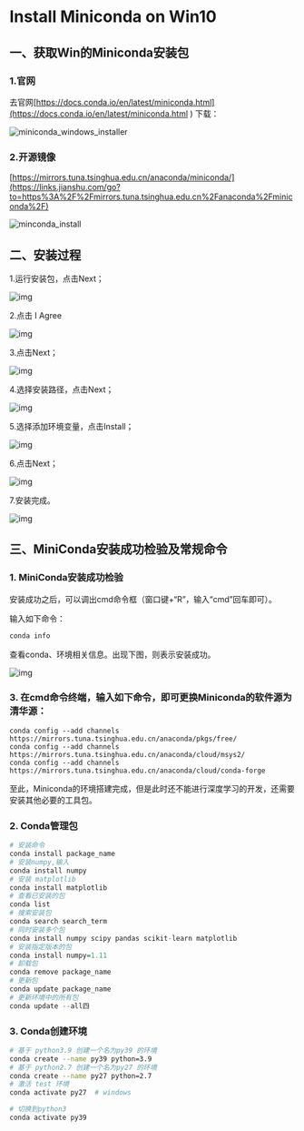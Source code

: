 # Install Miniconda on Win10

##  一、获取Win的Miniconda安装包

### 1.官网

去官网[https://docs.conda.io/en/latest/miniconda.html](https://docs.conda.io/en/latest/miniconda.html ) 下载：

![miniconda_windows_installer](image/miniconda_windows_installer.png)



### 2.开源镜像

[https://mirrors.tuna.tsinghua.edu.cn/anaconda/miniconda/](https://links.jianshu.com/go?to=https%3A%2F%2Fmirrors.tuna.tsinghua.edu.cn%2Fanaconda%2Fminiconda%2F)

![minconda_install](image/minconda_install.png)



## 二、安装过程

1.运行安装包，点击Next；

![img](image/minconda_install_1.png)

2.点击 I Agree

![img](image/minconda_install_2.png)

3.点击Next；

![img](image/minconda_install_3.png)

4.选择安装路径，点击Next；

![img](image/minconda_install_4.png)

5.选择添加环境变量，点击Install；

![img](image/minconda_install_5_.png)

6.点击Next；

![img](image/minconda_install_7.png)

7.安装完成。

![img](https://img-blog.csdn.net/2018052517401483)

## 三、MiniConda安装成功检验及常规命令

### 1. MiniConda安装成功检验

安装成功之后，可以调出cmd命令框（窗口键+“R”，输入“cmd”回车即可）。

输入如下命令：

```python
conda info
```

查看conda、环境相关信息。出现下图，则表示安装成功。

![img](https://img-blog.csdnimg.cn/20210319145829917.png?x-oss-process=image/watermark,type_ZmFuZ3poZW5naGVpdGk,shadow_10,text_aHR0cHM6Ly9ibG9nLmNzZG4ubmV0L0dlbnVpbmVNb25zdGVy,size_16,color_FFFFFF,t_70)



### 3. 在cmd命令终端，输入如下命令，即可更换Miniconda的软件源为清华源：

```
conda config --add channels https://mirrors.tuna.tsinghua.edu.cn/anaconda/pkgs/free/
conda config --add channels https://mirrors.tuna.tsinghua.edu.cn/anaconda/cloud/msys2/
conda config --add channels https://mirrors.tuna.tsinghua.edu.cn/anaconda/cloud/conda-forge 
```

至此，Miniconda的环境搭建完成，但是此时还不能进行深度学习的开发，还需要安装其他必要的工具包。


### 2. Conda管理包

```r
# 安装命令
conda install package_name
# 安装numpy,输入
conda install numpy
# 安装 matplotlib
conda install matplotlib
# 查看已安装的包
conda list
# 搜索安装包
conda search search_term
# 同时安装多个包
conda install numpy scipy pandas scikit-learn matplotlib
# 安装指定版本的包
conda install numpy=1.11
# 卸载包
conda remove package_name
# 更新包
conda update package_name
# 更新环境中的所有包
conda update --all四
```

### 3. Conda创建环境

```bash
# 基于 python3.9 创建一个名为py39 的环境
conda create --name py39 python=3.9
# 基于 python2.7 创建一个名为py27 的环境
conda create --name py27 python=2.7
# 激活 test 环境
conda activate py27  # windows

# 切换到python3
conda activate py39
```
